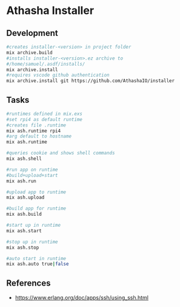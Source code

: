 # Athasha Installer

## Development

```bash
#creates installer-<version> in project folder
mix archive.build
#installs installer-<version>.ez archive to 
#/home/samuel/.asdf/installs/
mix archive.install 
#requires vscode github authentication
mix archive.install git https://github.com/AthashaIO/installer
```

## Tasks

```bash
#runtimes defined in mix.exs
#set rpi4 as default runtime
#creates file .runtime
mix ash.runtime rpi4
#arg default to hostname
mix ash.runtime

#queries cookie and shows shell commands
mix ash.shell

#run app on runtime
#build+upload+start
mix ash.run

#upload app to runtime
mix ash.upload

#build app for runtime
mix ash.build

#start up in runtime
mix ash.start

#stop up in runtime
mix ash.stop

#auto start in runtime
mix ash.auto true|false
```

## References

- https://www.erlang.org/doc/apps/ssh/using_ssh.html

